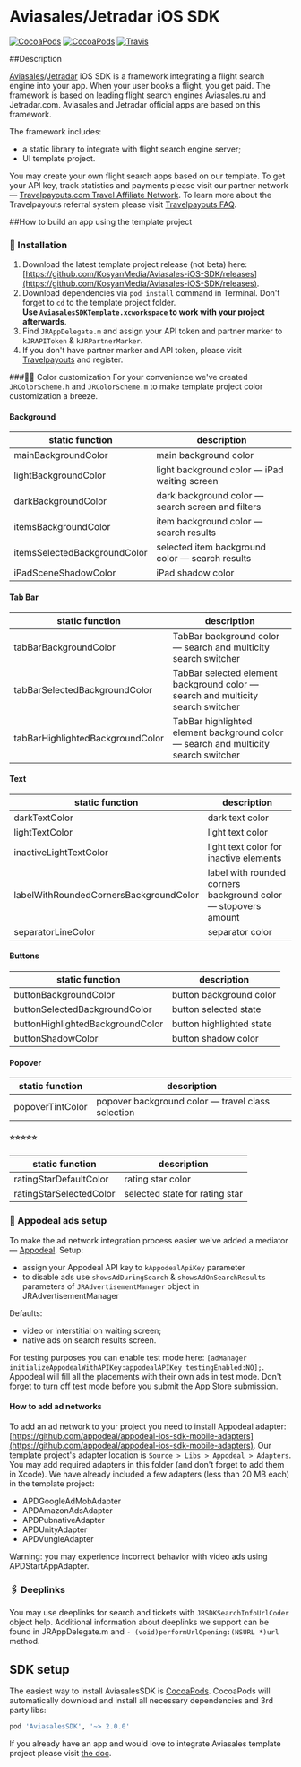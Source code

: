 Aviasales/Jetradar iOS SDK
=================
[![CocoaPods](https://img.shields.io/cocoapods/v/AviasalesSDK.svg)](https://cocoapods.org/pods/AviasalesSDK)
[![CocoaPods](https://img.shields.io/cocoapods/p/AviasalesSDK.svg)](https://cocoapods.org/pods/AviasalesSDK)
[![Travis](https://img.shields.io/travis/KosyanMedia/Aviasales-iOS-SDK/master.svg)](https://travis-ci.org/KosyanMedia/Aviasales-iOS-SDK)

##Description


[Aviasales](https://www.aviasales.ru)/[Jetradar](https://www.jetradar.com) iOS SDK is a framework integrating a flight search engine into your app. When your user books a flight, you get paid. The framework is based on leading flight search engines Aviasales.ru and Jetradar.com. Aviasales and Jetradar official apps are based on this framework.

The framework includes:

* a static library to integrate with flight search engine server;
* UI template project.
 
You may create your own flight search apps based on our template. To get your API key, track statistics and payments please visit our partner network — [Travelpayouts.com Travel Affiliate Network](https://www.travelpayouts.com/?utm_source=github&utm_medium=ios_sdk).
To learn more about the Travelpayouts referral system please visit [Travelpayouts FAQ](https://support.travelpayouts.com/hc/en-us/articles/203955613-Commission-and-payments).


##<a name="usage"></a>How to build an app using the template project
### 📲 Installation
1. Download the latest template project release (not beta) here: [https://github.com/KosyanMedia/Aviasales-iOS-SDK/releases](https://github.com/KosyanMedia/Aviasales-iOS-SDK/releases).
2. Download dependencies via ```pod install``` command in Terminal. Don't forget to ```cd``` to the template project folder.  
**Use ```AviasalesSDKTemplate.xcworkspace``` to work with your project afterwards**.
3. Find ```JRAppDelegate.m``` and assign your API token and partner marker to ```kJRAPIToken``` & ```kJRPartnerMarker```.
4. If you don't have partner marker and API token, please visit [Travelpayouts](https://travelpayouts.com/) and register.

###🔧🍁 Color customization
For your convenience we've created ```JRColorScheme.h``` and ```JRColorScheme.m``` to make template project color customization a breeze.

#### Background
|static function|description|
|--------|--------|
mainBackgroundColor| main background color
lightBackgroundColor| light background color — iPad waiting screen
darkBackgroundColor | dark background color — search screen and filters
itemsBackgroundColor | item background color — search results
itemsSelectedBackgroundColor | selected item background color — search results
iPadSceneShadowColor | iPad shadow color

#### Tab Bar
|static function|description|
|--------|--------|
tabBarBackgroundColor | TabBar background color — search and multicity search switcher 
tabBarSelectedBackgroundColor | TabBar selected element background color — search and multicity search switcher 
tabBarHighlightedBackgroundColor | TabBar highlighted element background color — search and multicity search switcher 

#### Text
|static function|description|
|--------|--------|
darkTextColor | dark text color
lightTextColor | light text color
inactiveLightTextColor | light text color for inactive elements
labelWithRoundedCornersBackgroundColor | label with rounded corners background color — stopovers amount
separatorLineColor | separator color

#### Buttons
|static function|description|
|--------|--------|
buttonBackgroundColor | button background color
buttonSelectedBackgroundColor | button selected state
buttonHighlightedBackgroundColor | button highlighted state
buttonShadowColor | button shadow color

#### Popover
|static function|description|
|--------|--------|
popoverTintColor | popover background color — travel class selection

#### ⭐️⭐️⭐️⭐️⭐️
|static function|description|
|--------|--------|
ratingStarDefaultColor | rating star color
ratingStarSelectedColor | selected state for rating star


### 🤑 Appodeal ads setup
To make the ad network integration process easier we've added a mediator — [Appodeal](https://www.appodeal.com/).
Setup:

* assign your Appodeal API key to ```kAppodealApiKey``` parameter
* to disable ads use ```showsAdDuringSearch``` & ```showsAdOnSearchResults``` parameters of ```JRAdvertisementManager``` object in JRAdvertisementManager

Defaults:

* video or interstitial on waiting screen;
* native ads on search results screen.

For testing purposes you can enable test mode here: ```[adManager initializeAppodealWithAPIKey:appodealAPIKey testingEnabled:NO];```. Appodeal will fill all the placements with their own ads in test mode. Don't forget to turn off test mode before you submit the App Store submission.

#### How to add ad networks
To add an ad network to your project you need to install Appodeal adapter: [https://github.com/appodeal/appodeal-ios-sdk-mobile-adapters](https://github.com/appodeal/appodeal-ios-sdk-mobile-adapters). Our template project's adapter location is ```Source > Libs > Appodeal > Adapters```. You may add required adapters in this folder (and don't forget to add them in Xcode).
We have already included a few adapters (less than 20 MB each) in the template project:

* APDGoogleAdMobAdapter
* APDAmazonAdsAdapter
* APDPubnativeAdapter
* APDUnityAdapter
* APDVungleAdapter

Warning: you may experience incorrect behavior with video ads using APDStartAppAdapter.

### 🖇 Deeplinks
You may use deeplinks for search and tickets with ```JRSDKSearchInfoUrlCoder``` object help.
Additional information about deeplinks we support can be found in JRAppDelegate.m and ```- (void)performUrlOpening:(NSURL *)url``` method.


## SDK setup
The easiest way to install AviasalesSDK is [CocoaPods](https://cocoapods.org/pods/AviasalesSDK). CocoaPods will automatically download and install all necessary dependencies and 3rd party libs:

```ruby
pod 'AviasalesSDK', '~> 2.0.0'
```

If you already have an app and would love to integrate Aviasales template project please visit [the doc](TemplateIntegration.md).
